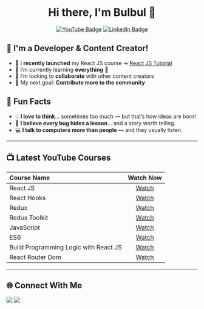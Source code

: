 <h1 align="center">Hi there, I'm Bulbul 👋</h1>

<p align="center">
  <a href="https://www.youtube.com/mdbulbulahmed"><img src="https://img.shields.io/badge/YouTube-Subscribe-red?style=for-the-badge&logo=youtube&logoColor=white" alt="YouTube Badge"/></a>
  <a href="https://www.linkedin.com/in/bulbulahmed9/"><img src="https://img.shields.io/badge/LinkedIn-Connect-blue?style=for-the-badge&logo=linkedin&logoColor=white" alt="LinkedIn Badge"/></a>
</p>

## 🚀 I'm a Developer & Content Creator!

- 🔭 I **recently launched** my React JS course → [React JS Tutorial](https://www.youtube.com/watch?v=8reMA_HrrM8&list=PLgLaziU_e4WxVeOgq2DiCtdJ5jiLpZ91o)
- 🌱 I’m currently learning **everything** 🤣
- 👯 I’m looking to **collaborate** with other content creators
- 🥅 My next goal: **Contribute more to the community**

## 🎯 Fun Facts

- 💡 **I love to think**… sometimes too much — but that’s how ideas are born!
- 🐞 **I believe every bug hides a lesson**… and a story worth telling.
- 💻 **I talk to computers more than people** — and they usually listen.

---

## 📺 Latest YouTube Courses

| Course Name | Watch Now |
|:------------|:----------:|
| React JS | [Watch](https://www.youtube.com/watch?v=8reMA_HrrM8&list=PLgLaziU_e4WxVeOgq2DiCtdJ5jiLpZ91o) |
| React Hooks | [Watch](https://www.youtube.com/watch?v=gZ-WScG_Ssc&list=PLgLaziU_e4WzecpFl6_5dnItnLYDOIZ_l) |
| Redux | [Watch](https://www.youtube.com/watch?v=tq_hCeb5dNI&list=PLgLaziU_e4WxC-skTmmPpLcA-h06S2_kB) |
| Redux Toolkit | [Watch](https://www.youtube.com/watch?v=jOTMloR0GMY&list=PLgLaziU_e4WxNhdORpHfnYnypRbtGiIVh) |
| JavaScript | [Watch](https://www.youtube.com/watch?v=ihNGWSrKzr0&list=PLgLaziU_e4WzCjw0OyFpUYOR_WzgX_iIA) |
| ES6 | [Watch](https://www.youtube.com/watch?v=DYBpclZHQzc&list=PLgLaziU_e4Wzkj3fwb8neWMnPTzwRs2wk) |
| Build Programming Logic with React JS | [Watch](https://www.youtube.com/watch?v=1Dqe-GIa2U8&list=PLgLaziU_e4WzhTQ9WgfkWjHOM-6QwPJp2) |
| React Router Dom | [Watch](https://www.youtube.com/watch?v=eDGyGrlz8lo&list=PLgLaziU_e4Wx5uiAX8B1rXz3EHsUoulMW) |

---

## 🌐 Connect With Me

<p>
  <a href="https://www.youtube.com/mdbulbulahmed"><img src="https://img.shields.io/badge/YouTube-Channel-red?style=flat-square&logo=youtube"></a>
  <a href="https://www.linkedin.com/in/bulbulahmed9/"><img src="https://img.shields.io/badge/LinkedIn-Profile-blue?style=flat-square&logo=linkedin"></a>
</p>
